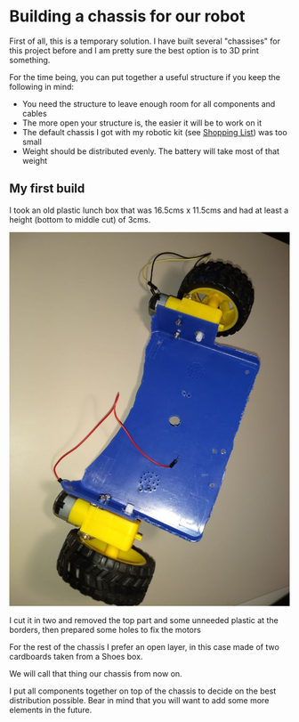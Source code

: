 # Building a chassis for our robot

First of all, this is a temporary solution. I have built several "chassises" for this project before and I am pretty sure the best option is to 3D print something.

For the time being, you can put together a useful structure if you keep the following in mind:

- You need the structure to leave enough room for all components and cables
- The more open your structure is, the easier it will be to work on it
- The default chassis I got with my robotic kit (see [Shopping List](./000_ShoppingList.md)) was too small
- Weight should be distributed evenly. The battery will take most of that weight

## My first build

I took an old plastic lunch box that was 16.5cms x 11.5cms and had at least a height (bottom to middle cut) of 3cms.

![Lunchbox with wheels attached](../img/chassis_lunchbox_1.jpg)

I cut it in two and removed the top part and some unneeded plastic at the borders, then prepared some holes to fix the motors

For the rest of the chassis I prefer an open layer, in this case made of two cardboards taken from a Shoes box.

We will call that thing our chassis from now on.

I put all components together on top of the chassis to decide on the best distribution possible. Bear in mind that you will want to add some more elements in the future.
